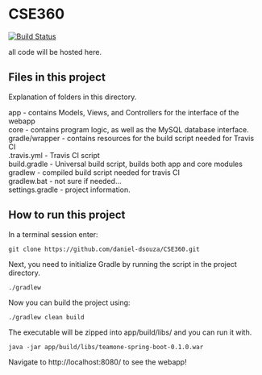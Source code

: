 # CSE360

[![Build Status](https://travis-ci.org/daniel-dsouza/CSE360.svg?branch=master)](https://travis-ci.org/daniel-dsouza/CSE360)

all code will be hosted here.

## Files in this project
Explanation of folders in this directory.

app             - contains Models, Views, and Controllers for the interface of the webapp  
core            - contains program logic, as well as the MySQL database interface.  
gradle/wrapper  - contains resources for the build script needed for Travis CI  
.travis.yml     - Travis CI script  
build.gradle    - Universal build script, builds both app and core modules  
gradlew         - compiled build script needed for travis CI  
gradlew.bat     - not sure if needed...  
settings.gradle - project information.  

## How to run this project
In a terminal session enter:
```
git clone https://github.com/daniel-dsouza/CSE360.git
```
Next, you need to initialize Gradle by running the script in the project directory.
```
./gradlew
```
Now you can build the project using:
```
./gradlew clean build
```
The executable will be zipped into app/build/libs/ and you can run it with.
```
java -jar app/build/libs/teamone-spring-boot-0.1.0.war
```
Navigate to http://localhost:8080/ to see the webapp!
